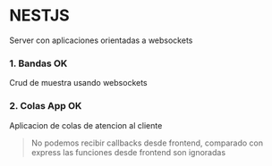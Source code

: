 # NESTJS

Server con aplicaciones orientadas a websockets

### 1. Bandas OK

Crud de muestra usando websockets

### 2. Colas App OK

Aplicacion de colas de atencion al cliente

> No podemos recibir callbacks desde frontend, comparado con express las funciones desde frontend son ignoradas

